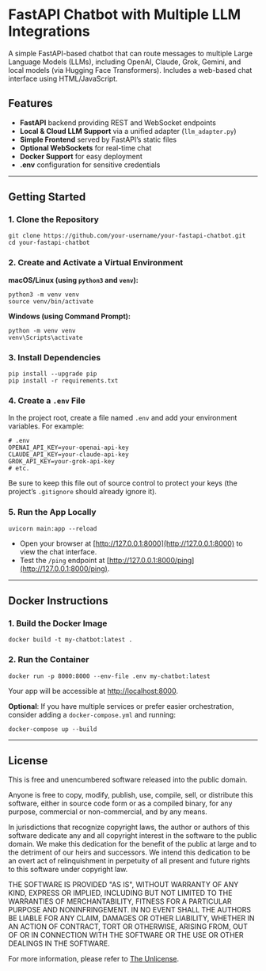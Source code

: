 # FastAPI Chatbot with Multiple LLM Integrations

A simple FastAPI-based chatbot that can route messages to multiple Large Language Models (LLMs), including OpenAI, Claude, Grok, Gemini, and local models (via Hugging Face Transformers). Includes a web-based chat interface using HTML/JavaScript.

## Features

- **FastAPI** backend providing REST and WebSocket endpoints  
- **Local & Cloud LLM Support** via a unified adapter (`llm_adapter.py`)  
- **Simple Frontend** served by FastAPI’s static files  
- **Optional WebSockets** for real-time chat  
- **Docker Support** for easy deployment  
- **.env** configuration for sensitive credentials  

---

## Getting Started

### 1. Clone the Repository

    git clone https://github.com/your-username/your-fastapi-chatbot.git
    cd your-fastapi-chatbot

### 2. Create and Activate a Virtual Environment

**macOS/Linux (using `python3` and `venv`):**

    python3 -m venv venv
    source venv/bin/activate

**Windows (using Command Prompt):**

    python -m venv venv
    venv\Scripts\activate

### 3. Install Dependencies

    pip install --upgrade pip
    pip install -r requirements.txt

### 4. Create a `.env` File

In the project root, create a file named `.env` and add your environment variables. For example:

    # .env
    OPENAI_API_KEY=your-openai-api-key
    CLAUDE_API_KEY=your-claude-api-key
    GROK_API_KEY=your-grok-api-key
    # etc.

Be sure to keep this file out of source control to protect your keys (the project’s `.gitignore` should already ignore it).

### 5. Run the App Locally

    uvicorn main:app --reload

- Open your browser at [http://127.0.0.1:8000](http://127.0.0.1:8000) to view the chat interface.  
- Test the `/ping` endpoint at [http://127.0.0.1:8000/ping](http://127.0.0.1:8000/ping).  

---

## Docker Instructions

### 1. Build the Docker Image

    docker build -t my-chatbot:latest .

### 2. Run the Container

    docker run -p 8000:8000 --env-file .env my-chatbot:latest

Your app will be accessible at [http://localhost:8000](http://localhost:8000).

**Optional**: If you have multiple services or prefer easier orchestration, consider adding a `docker-compose.yml` and running:

    docker-compose up --build

---

## License

This is free and unencumbered software released into the public domain.

Anyone is free to copy, modify, publish, use, compile, sell, or distribute this software, either in source code form or as a compiled binary, for any purpose, commercial or non-commercial, and by any means.

In jurisdictions that recognize copyright laws, the author or authors of this software dedicate any and all copyright interest in the software to the public domain. We make this dedication for the benefit of the public at large and to the detriment of our heirs and successors. We intend this dedication to be an overt act of relinquishment in perpetuity of all present and future rights to this software under copyright law.

THE SOFTWARE IS PROVIDED "AS IS", WITHOUT WARRANTY OF ANY KIND, EXPRESS OR IMPLIED, INCLUDING BUT NOT LIMITED TO THE WARRANTIES OF MERCHANTABILITY, FITNESS FOR A PARTICULAR PURPOSE AND NONINFRINGEMENT. IN NO EVENT SHALL THE AUTHORS BE LIABLE FOR ANY CLAIM, DAMAGES OR OTHER LIABILITY, WHETHER IN AN ACTION OF CONTRACT, TORT OR OTHERWISE, ARISING FROM, OUT OF OR IN CONNECTION WITH THE SOFTWARE OR THE USE OR OTHER DEALINGS IN THE SOFTWARE.

For more information, please refer to [The Unlicense](https://unlicense.org).
